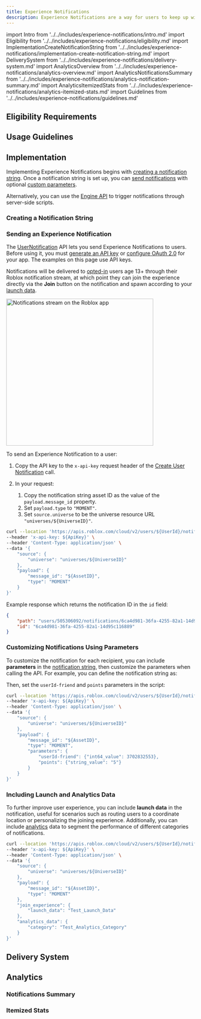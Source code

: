 ```yaml
---
title: Experience Notifications
description: Experience Notifications are a way for users to keep up with their favorite experiences through timely, personalized notifications.
---
```


import Intro from '../../includes/experience-notifications/intro.md'
import Eligibility from '../../includes/experience-notifications/eligibility.md'
import ImplementationCreateNotificationString from '../../includes/experience-notifications/implementation-create-notification-string.md'
import DeliverySystem from '../../includes/experience-notifications/delivery-system.md'
import AnalyticsOverview from '../../includes/experience-notifications/analytics-overview.md'
import AnalyticsNotificationsSummary from '../../includes/experience-notifications/analytics-notification-summary.md'
import AnalyticsItemizedStats from '../../includes/experience-notifications/analytics-itemized-stats.md'
import Guidelines from '../../includes/experience-notifications/guidelines.md'

<Intro components={props.components} />

## Eligibility Requirements

<Eligibility components={props.components} />

## Usage Guidelines

<Guidelines components={props.components} />

## Implementation

Implementing Experience Notifications begins with [creating a notification string](#creating-a-notification-string). Once a notification string is set up, you can [send notifications](#sending-an-experience-notification) with optional [custom parameters](#customizing-notifications-using-parameters).

Alternatively, you can use the [Engine API](../../production/promotion/experience-notifications.md) to trigger notifications through server-side scripts.

### Creating a Notification String

<ImplementationCreateNotificationString components={props.components} />

### Sending an Experience Notification

The [UserNotification](../../cloud/reference/UserNotification) API lets you send Experience Notifications to users. Before using it, you must [generate an API key](../../cloud/open-cloud/api-keys.md) or [configure OAuth 2.0](../../cloud/open-cloud/oauth2-overview.md) for your app. The examples on this page use API keys.

Notifications will be delivered to [opted-in](https://en.help.roblox.com/hc/en-us/articles/24769602332692-Out-of-Experience-Notifications) users age 13+ through their Roblox notification stream, at which point they can join the experience directly via the **Join** button on the notification and spawn according to your [launch data](#including-launch-and-analytics-data).

<img src="../../assets/open-cloud/experience-notifications/Notification-Stream.png" width="393" alt="Notifications stream on the Roblox app" />

To send an Experience Notification to a user:

1. Copy the API key to the `x-api-key` request header of the [Create User Notification](../../cloud/reference/UserNotification#Create-User-Notification) call.
2. In your request:

   1. Copy the notification string asset ID as the value of the `payload.message_id` property.
   2. Set `payload.type` to `"MOMENT"`.
   3. Set `source.universe` to be the universe resource URL `"universes/${UniverseID}"`.

```bash title="Send an Experience Notification"
curl --location 'https://apis.roblox.com/cloud/v2/users/${UserId}/notifications' \
--header 'x-api-key: ${ApiKey}' \
--header 'Content-Type: application/json' \
--data '{
	"source": {
		"universe": "universes/${UniverseID}"
	},
	"payload": {
		"message_id": "${AssetID}",
		"type": "MOMENT"
	}
}'
```

Example response which returns the notification ID in the `id` field:

```json
{
	"path": "users/505306092/notifications/6ca4d981-36fa-4255-82a1-14d95c116889",
	"id": "6ca4d981-36fa-4255-82a1-14d95c116889"
}
```

### Customizing Notifications Using Parameters

To customize the notification for each recipient, you can include **parameters** in the [notification string](#creating-a-notification-string), then customize the parameters when calling the API. For example, you can define the notification string as:

<p><Chip label="{userId-friend} beat your high score by {points} points! Time to level up?" size="large" color="primary" variant="outlined" /></p>

Then, set the `userId-friend` and `points` parameters in the script:

```bash title="Customize Notification Using Parameters"
curl --location 'https://apis.roblox.com/cloud/v2/users/${UserId}/notifications' \
--header 'x-api-key: ${ApiKey}' \
--header 'Content-Type: application/json' \
--data '{
	"source": {
		"universe": "universes/${UniverseID}"
	},
	"payload": {
		"message_id": "${AssetID}",
		"type": "MOMENT",
		"parameters": {
			"userId-friend": {"int64_value": 3702832553},
			"points": {"string_value": "5"}
		}
	}
}'
```

### Including Launch and Analytics Data

To further improve user experience, you can include **launch data** in the notification, useful for scenarios such as routing users to a coordinate location or personalizing the joining experience. Additionally, you can include [analytics](#analytics) data to segment the performance of different categories of notifications.

```bash title="Include Launch Data and Analytics Data"
curl --location 'https://apis.roblox.com/cloud/v2/users/${UserId}/notifications' \
--header 'x-api-key: ${ApiKey}' \
--header 'Content-Type: application/json' \
--data '{
	"source": {
		"universe": "universes/${UniverseID}"
	},
	"payload": {
		"message_id": "${AssetID}",
		"type": "MOMENT"
	},
	"join_experience": {
		"launch_data": "Test_Launch_Data"
	},
	"analytics_data": {
		"category": "Test_Analytics_Category"
	}
}'
```

## Delivery System

<DeliverySystem components={props.components} />

## Analytics

<AnalyticsOverview components={props.components} />

### Notifications Summary

<AnalyticsNotificationsSummary components={props.components} />

### Itemized Stats

<AnalyticsItemizedStats components={props.components} />
